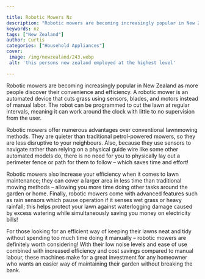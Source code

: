 ```yaml
---

title: Robotic Mowers Nz
description: "Robotic mowers are becoming increasingly popular in New Zealand as more people discover their convenience and efficiency. A roboti...scroll on and keep learning"
keywords: nz
tags: ["New Zealand"]
author: Curtis
categories: ["Household Appliances"]
cover: 
 image: /img/newzealand/243.webp
 alt: 'this persons new zealand employed at the highest level'

---
```


Robotic mowers are becoming increasingly popular in New Zealand as more people discover their convenience and efficiency. A robotic mower is an automated device that cuts grass using sensors, blades, and motors instead of manual labor. The robot can be programmed to cut the lawn at regular intervals, meaning it can work around the clock with little to no supervision from the user.

Robotic mowers offer numerous advantages over conventional lawnmowing methods. They are quieter than traditional petrol-powered mowers, so they are less disruptive to your neighbours. Also, because they use sensors to navigate rather than relying on a physical guide wire like some other automated models do, there is no need for you to physically lay out a perimeter fence or path for them to follow – which saves time and effort!

Robotic mowers also increase your efficiency when it comes to lawn maintenance; they can cover a larger area in less time than traditional mowing methods – allowing you more time doing other tasks around the garden or home. Finally, robotic mowers come with advanced features such as rain sensors which pause operation if it senses wet grass or heavy rainfall; this helps protect your lawn against waterlogging damage caused by excess watering while simultaneously saving you money on electricity bills!

For those looking for an efficient way of keeping their lawns neat and tidy without spending too much time doing it manually – robotic mowers are definitely worth considering! With their low noise levels and ease of use combined with increased efficiency and cost savings compared to manual labour, these machines make for a great investment for any homeowner who wants an easier way of maintaining their garden without breaking the bank.
